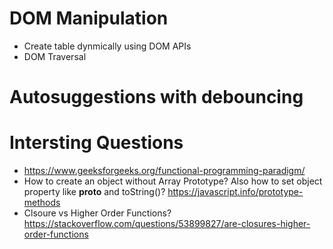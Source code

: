 # DOM Manipulation

- Create table dynmically using DOM APIs
- DOM Traversal

# Autosuggestions with debouncing

# Intersting Questions

- https://www.geeksforgeeks.org/functional-programming-paradigm/
- How to create an object without Array Prototype? Also how to set object property like **proto** and toString()? https://javascript.info/prototype-methods
- Clsoure vs Higher Order Functions? https://stackoverflow.com/questions/53899827/are-closures-higher-order-functions
